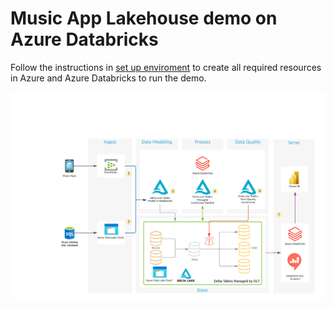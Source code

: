 # Music App Lakehouse demo on Azure Databricks

Follow the instructions in [set up enviroment](SET-UP-ENVIROMENT.md) to create all required resources in Azure and Azure Databricks to run the demo.

![Azure Databricks E2E - DLT & Power BI.png](images/Azure-Databrick-E2E-DLT-Power-BI.png)
